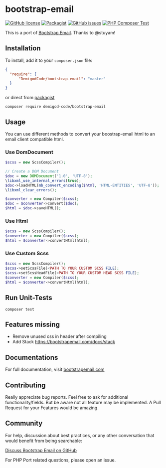 # bootstrap-email
[![GitHub license](https://img.shields.io/badge/license-MIT-blue.svg)](https://raw.githubusercontent.com/DemigodCode/bootstrap-email/master/LICENSE)
[![Packagist](https://img.shields.io/packagist/v/demigod-code/bootstrap-email.svg)](https://packagist.org/packages/demigod-code/bootstrap-email)
[![GitHub issues](https://img.shields.io/github/issues/DemigodCode/bootstrap-email.svg)](https://github.com/DemigodCode/bootstrap-email/issues)
[![PHP Composer Test](https://github.com/DemigodCode/bootstrap-email/actions/workflows/php.yml/badge.svg)](https://github.com/DemigodCode/bootstrap-email/actions/workflows/php.yml)

This is a port of [Bootstrap Email](https://github.com/bootstrap-email/bootstrap-email). Thanks to @stuyam!

## Installation

To install, add it to your `composer.json` file:

```json
{
  "require": {
      "DemigodCode/bootstrap-email": "master"
  }
}
```

or direct from [packagist](https://packagist.org/packages/demigod-code/bootstrap-email)

```shell
composer require demigod-code/bootstrap-email
```

## Usage

You can use different methods to convert your boostrap-email html to an email client compatible html.

### Use DomDocument

```php
$scss = new ScssCompiler();

// Create a DOM Document
$doc = new DOMDocument('1.0', 'UTF-8');
\libxml_use_internal_errors(true);
$doc->loadHTML(mb_convert_encoding($html, 'HTML-ENTITIES', 'UTF-8'));
\libxml_clear_errors();

$converter = new Compiler($scss);
$doc = $converter->convert($doc);
$html = $doc->saveHTML();
```

### Use Html

```php
$scss = new ScssCompiler();
$converter = new Compiler($scss);
$html = $converter->convertHtml(html);
```

### Use Custom Scss
```php
$scss = new ScssCompiler();
$scss->setScssFile(<PATH TO YOUR CUSTOM SCSS FILE);
$scss->setScssHeadFile(<PATH TO YOUR CUSTOM HEAD SCSS FILE);
$converter = new Compiler($scss);
$html = $converter->convertHtml(html);
```

## Run Unit-Tests
```shell
composer test
```

## Features missing

- Remove unused css in header after compiling
- Add Stack https://bootstrapemail.com/docs/stack

## Documentations
For full documentation, visit [bootstrapemail.com](https://bootstrapemail.com/docs/introduction)

## Contributing
Really appreciate bug reports. Feel free to ask for additional functionality/fields. 
But be aware not all feature may be implemented.
A Pull Request for your Features would be amazing.

## Community
For help, discussion about best practices, or any other conversation that would benefit from being searchable:

[Discuss Bootstrap Email on GitHub](https://github.com/bootstrap-email/bootstrap-email/discussions)

For PHP Port related questions, please open an issue.

